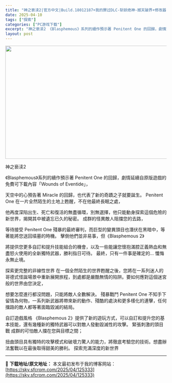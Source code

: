 ```yaml
---
title: "神之亵渎2|官方中文|Build.18012187+我的罪过DLC-斩妖绝神-撼天破界+修改器|解压即撸|"
date: 2025-04-10
tags: ["探索"]
categories: ["PC游戏下载"]
excerpt: "神之亵渎2 《Blasphemous》系列的續作預示著 Penitent One 的回歸，劇情延續自原版遊戲的免費可下載內容「Wounds of Eventide」， 天空中的心預告著 Miracle 的回歸，也代表了新的奇蹟之子就要誕生。 Penitent One 在一片全然陌生的土地上甦醒，不在&hellip;"
layout: post
---
```


<img class="aligncenter size-full wp-image-125322" src="https://sky.sfcrom.com/wp-content/uploads/2025/04/2025041000554775.webp" alt="" width="616" height="353" />

神之亵渎2

《Blasphemous》系列的續作預示著 Penitent One 的回歸，劇情延續自原版遊戲的免費可下載內容「Wounds of Eventide」，

天空中的心預告著 Miracle 的回歸，也代表了新的奇蹟之子就要誕生。 Penitent One 在一片全然陌生的土地上甦醒，不在他最終長眠之處，

他再度深陷出生、死亡和復活的無盡循環，別無選擇，他只能動身探索這個危險的新世界，揭開其中被遺忘已久的秘密。 成群的怪異敵人阻擋您的去路，

等待接受 Penitent One 殘暴的最終審判，而巨型的變異頭目也潛伏在黑暗中，等著能將您送回墳墓的時機。 擊倒他們並非易事，但《Blasphemous 2》

將提供您更多自訂和提升技能組合的機會，以及一些能讓您懷抱滿腔正義熱血和無盡怒火使用的全新獨特武器，勝利指日可待。 最終，只有一件事是確定的… 懺悔永無止境。

探索更完整的非線性世界 在一個全然陌生的世界甦醒之後，您將在一系列迷人的哥德式怪誕場景中重新展開旅程，到處都是嚴酷無情的陷阱。要如何應對這個迷宮般的世界由您決定，

想要怎麼進行都沒問題，只能將敵人全數解決。 殘暴戰鬥 Penitent One 不知手下留情為何物，一系列新武器將帶來新的動作、殘酷的處決和更多樣化的連擊，任何擋路的敵人都等著面臨毀滅的結局。

自訂遊戲風格 《Blasphemous 2》提供了新的遊玩方式，可以自訂和提升您的基本技能，還有幾種新的獨特武器可以對敵人發動毀滅性的攻擊。 緊張刺激的頭目戰 成群的可怕敵人擋在您與目標之間；

扭曲頭目具有獨特的攻擊模式和破壞力驚人的能力，將徹底考驗您的技術。想盡辦法奮戰以在最後取得甜美的勝利。 探索充滿深度的新世界

---
📖 **下载地址/原文地址：** 本文最初发布于我的博客网站：[https://sky.sfcrom.com/2025/04/125333](https://sky.sfcrom.com/2025/04/125333)
